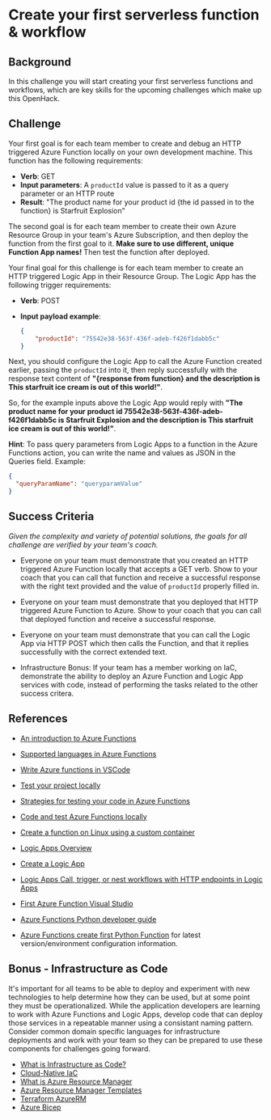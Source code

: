 # Create your first serverless function & workflow

## Background

In this challenge you will start creating your first serverless
functions and workflows, which are key skills for the upcoming
challenges which make up this OpenHack.

## Challenge

Your first goal is for each team member to create and debug an HTTP
triggered Azure Function locally on your own development machine. This
function has the following requirements:

* **Verb**: GET
* **Input parameters**: A `productId` value is passed to it as a
query parameter or an HTTP route
* **Result**: "The product name for your product id
{the id passed in to the function} is Starfruit Explosion"

The second goal is for each team member to create their own Azure Resource
Group in your team's Azure Subscription, and then deploy the function from
the first goal to it.
**Make sure to use different, unique Function App names!** Then test the
function after deployed.

Your final goal for this challenge is for each team member to create an
HTTP triggered Logic App in their Resource Group. The Logic App has the
following trigger requirements:

* **Verb**: POST
* **Input payload example**:

    ```JSON
    {
        "productId": "75542e38-563f-436f-adeb-f426f1dabb5c"
    }
    ```

Next, you should configure the Logic App to call the Azure Function created
 earlier, passing the `productId` into it, then reply successfully with the
 response text content of **"{response from function} and the description
 is This starfruit ice cream is out of this world!"**.

So, for the example inputs above the Logic App would reply with
**"The product name for your product id 75542e38-563f-436f-adeb-f426f1dabb5c
is Starfruit Explosion and the description is This starfruit ice cream is
out of this world!"**.

**Hint**: To pass query parameters from Logic Apps to a function in the Azure
Functions action, you can write the name and values as JSON in the Queries
field. Example:

```JSON
{
  "queryParamName": "queryparamValue"
}
```

## Success Criteria

*Given the complexity and variety of potential solutions, the goals for all
challenge are verified by your team's coach.*

* Everyone on your team must demonstrate that you created an HTTP triggered
Azure Function locally that accepts a GET verb. Show to your coach that you
can call that function and receive a successful response with the right text
provided and the value of `productId` properly filled in.

* Everyone on your team must demonstrate that you deployed that HTTP triggered
Azure Function to Azure. Show to your coach that you can call that deployed
function and receive a successful response.

* Everyone on your team must demonstrate that you can call the Logic App via HTTP
POST which then calls the Function, and that it replies successfully with the
correct extended text.

* Infrastructure Bonus: If your team has a member working on IaC, demonstrate the ability to deploy an Azure Function and Logic App services with code, instead of performing the tasks related to the other success critera.

## References

* [An introduction to Azure Functions](https://docs.microsoft.com/azure/azure-functions/functions-overview)

* [Supported languages in Azure Functions](https://docs.microsoft.com/azure/azure-functions/supported-languages)

* [Write Azure functions in VSCode](https://docs.microsoft.com/azure/azure-functions/functions-develop-vs-code?tabs=csharp)

* [Test your project locally](https://docs.microsoft.com/azure/developer/javascript/tutorial-vscode-serverless-node-03)

* [Strategies for testing your code in Azure Functions](https://docs.microsoft.com/azure/azure-functions/functions-test-a-function)  

* [Code and test Azure Functions locally](https://docs.microsoft.com/azure/azure-functions/functions-develop-local)

* [Create a function on Linux using a custom container](https://docs.microsoft.com/azure/azure-functions/functions-create-function-linux-custom-image)

* [Logic Apps Overview](https://docs.microsoft.com/azure/logic-apps/logic-apps-overview)  

* [Create a Logic App](https://docs.microsoft.com/azure/logic-apps/quickstart-create-first-logic-app-workflow)  

* [Logic Apps Call, trigger, or nest workflows with HTTP endpoints in Logic Apps](https://docs.microsoft.com/azure/logic-apps/logic-apps-http-endpoint)  

* [First Azure Function Visual Studio](https://docs.microsoft.com/azure/azure-functions/functions-create-your-first-function-visual-studio)  

* [Azure Functions Python developer guide](https://docs.microsoft.com/azure/azure-functions/functions-reference-python)  

* [Azure Functions create first Python Function](https://docs.microsoft.com/azure/azure-functions/functions-create-first-function-python) for latest version/environment configuration information.  

## Bonus - Infrastructure as Code

It's important for all teams to be able to deploy and experiment with new technologies to help determine how they can be used, but at some point they must be operationalized.  While the application developers are learning to work with Azure Functions and Logic Apps, develop code that can deploy those services in a repeatable manner using a consistant naming pattern. Consider common domain specific languages for infrastructure deployments and work with your team so they can be prepared to use these components for challenges going forward.

* [What is Infrastructure as Code?](https://docs.microsoft.com/en-us/devops/deliver/what-is-infrastructure-as-code)
* [Cloud-Native IaC](https://docs.microsoft.com/en-us/dotnet/architecture/cloud-native/infrastructure-as-code)
* [What is Azure Resource Manager](https://docs.microsoft.com/en-us/azure/azure-resource-manager/management/overview)
* [Azure Resource Manager Templates](https://azure.microsoft.com/en-in/services/arm-templates/)
* [Terraform AzureRM](https://registry.terraform.io/providers/hashicorp/azurerm/latest/docs)
* [Azure Bicep](https://github.com/Azure/bicep)
